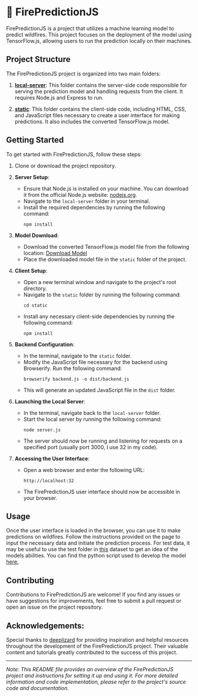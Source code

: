 # 🚒 FirePredictionJS

FirePredictionJS is a project that utilizes a machine learning model to predict wildfires. This project focuses on the deployment of the model using TensorFlow.js, allowing users to run the prediction locally on their machines.

## Project Structure

The FirePredictionJS project is organized into two main folders:

1. [**local-server**](local-server): This folder contains the server-side code responsible for serving the prediction model and handling requests from the client. It requires Node.js and Express to run.

2. [**static**](static): This folder contains the client-side code, including HTML, CSS, and JavaScript files necessary to create a user interface for making predictions. It also includes the converted TensorFlow.js model.

## Getting Started

To get started with FirePredictionJS, follow these steps:

1. Clone or download the project repository.

2. **Server Setup**:
   - Ensure that Node.js is installed on your machine. You can download it from the official Node.js website: [nodejs.org](https://nodejs.org).
   - Navigate to the `local-server` folder in your terminal.
   - Install the required dependencies by running the following command:
     ```
     npm install
     ```

3. **Model Download**:
   - Download the converted TensorFlow.js model file from the following location: [Download Model](static/converted_model)
   - Place the downloaded model file in the `static` folder of the project.

4. **Client Setup**:
   - Open a new terminal window and navigate to the project's root directory.
   - Navigate to the `static` folder by running the following command:
     ```
     cd static
     ```
   - Install any necessary client-side dependencies by running the following command:
     ```
     npm install
     ```

5. **Backend Configuration**:
   - In the terminal, navigate to the `static` folder.
   - Modify the JavaScript file necessary for the backend using Browserify. Run the following command:
     ```
     browserify backend.js -o dist/backend.js
     ```
   - This will generate an updated JavaScript file in the `dist` folder.

6. **Launching the Local Server**:
   - In the terminal, navigate back to the `local-server` folder.
   - Start the local server by running the following command:
     ```
     node server.js
     ```
   - The server should now be running and listening for requests on a specified port (usually port 3000, I use 32 in my code).

7. **Accessing the User Interface**:
   - Open a web browser and enter the following URL:
     ```
     http://localhost:32
     ```
   - The FirePredictionJS user interface should now be accessible in your browser.

## Usage

Once the user interface is loaded in the browser, you can use it to make predictions on wildfires. Follow the instructions provided on the page to input the necessary data and initiate the prediction process. For test data, it may be useful to use the test folder in [this](https://www.kaggle.com/datasets/abdelghaniaaba/wildfire-prediction-dataset) dataset to get an idea of the models abilities. You can find the python script used to develop the model [here.](https://github.com/snowjacob/python-scripts/tree/main/wildfire_prediction)

## Contributing

Contributions to FirePredictionJS are welcome! If you find any issues or have suggestions for improvements, feel free to submit a pull request or open an issue on the project repository.

## Acknowledgements:

Special thanks to [deeplizard](https://www.youtube.com/@deeplizard/featured) for providing inspiration and helpful resources throughout the development of the FirePredictionJS project. Their valuable content and tutorials greatly contributed to the success of this project.

---

*Note: This README file provides an overview of the FirePredictionJS project and instructions for setting it up and using it. For more detailed information and code implementation, please refer to the project's source code and documentation.*
